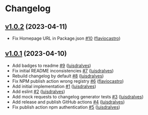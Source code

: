 # Changelog

## [v1.0.2](https://github.com/untile/github-changelog-generator/releases/tag/v1.0.2) (2023-04-11)
- Fix Homepage URL in Package.json [\#10](https://github.com/untile/github-changelog-generator/pull/10) ([flaviocastro](https://github.com/flaviocastro))

## [v1.0.1](https://github.com/untile/github-changelog-generator/releases/tag/v1.0.1) (2023-04-10)
- Add badges to readme [\#9](https://github.com/untile/github-changelog-generator/pull/9) ([luisdralves](https://github.com/luisdralves))
- Fix initial README inconsistencies [\#7](https://github.com/untile/github-changelog-generator/pull/7) ([luisdralves](https://github.com/luisdralves))
- Rebuild changelog by default [\#8](https://github.com/untile/github-changelog-generator/pull/8) ([luisdralves](https://github.com/luisdralves))
- Fix NPM publish action wrong registry [\#6](https://github.com/untile/github-changelog-generator/pull/6) ([flaviocastro](https://github.com/flaviocastro))
- Add initial implementation [\#1](https://github.com/untile/github-changelog-generator/pull/1) ([luisdralves](https://github.com/luisdralves))
- Add eslint [\#2](https://github.com/untile/github-changelog-generator/pull/2) ([luisdralves](https://github.com/luisdralves))
- Add mock requests to changelog generator tests [\#3](https://github.com/untile/github-changelog-generator/pull/3) ([luisdralves](https://github.com/luisdralves))
- Add release and publish GitHub actions [\#4](https://github.com/untile/github-changelog-generator/pull/4) ([luisdralves](https://github.com/luisdralves))
- Fix publish action npm authentication [\#5](https://github.com/untile/github-changelog-generator/pull/5) ([luisdralves](https://github.com/luisdralves))
